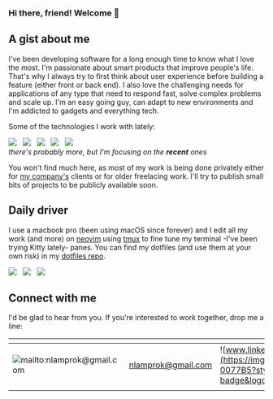 ### Hi there, friend! Welcome 👋

## A gist about me

I've been developing software for a long enough time to know what I love the most. I'm passionate about smart products that improve people's life. That's why I always try to first think about user experience before building a feature (either front or back end). I also love the challenging needs for applications of any type that need to respond fast, solve complex problems and scale up. I'm an easy going guy, can adapt to new environments and I'm addicted to gadgets and everything tech.

Some of the technologies I work with lately:

![](https://img.shields.io/badge/TypeScript-007ACC?style=for-the-badge&logo=typescript&logoColor=white) &nbsp; ![](https://img.shields.io/badge/next.js-000000?style=for-the-badge&logo=nextdotjs&logoColor=white) &nbsp; ![](https://img.shields.io/badge/React-20232A?style=for-the-badge&logo=react&logoColor=61DAFB) &nbsp; ![](https://img.shields.io/badge/React_Native-20232A?style=for-the-badge&logo=react&logoColor=61DAFB) &nbsp; ![](https://img.shields.io/badge/Laravel-FF2D20?style=for-the-badge&logo=laravel&logoColor=white) <br />
_there's probably more, but I'm focusing on the **recent** ones_

You won't find much here, as most of my work is being done privately either for [my company's](https://noeticblue.com) clients or for older freelacing work. I'll try to publish small bits of projects to be publicly available soon.

## Daily driver

I use a macbook pro (been using macOS since forever) and I edit all my work (and more) on [neovim](github.com/neovim/neovim) using [tmux](github.com/tmux/tmux) to fine tune my terminal -I've been trying Kitty lately- panes. You can find my dotfiles (and use them at your own risk) in my [dotfiles repo](github.com/nLamprok/dotfiles).

![](https://img.shields.io/badge/Apple-laptop-999999?style=for-the-badge&logo=apple&logoColor=white) &nbsp; ![](https://img.shields.io/badge/NeoVim-%2357A143.svg?&style=for-the-badge&logo=neovim&logoColor=white) &nbsp; ![](https://img.shields.io/badge/tmux-1BB91F?style=for-the-badge&logo=tmux&logoColor=white)

## Connect with me

I'd be glad to hear from you. If you're interested to work together, drop me a line:

| <!-- --> | <!-- --> | <!-- --> | <!-- --> | <!-- --> | <!-- --> |
| ------------- | ------------- | ------------- | ------------- | ------------- | ------------- |
| ![mailto:nlamprok@gmail.com](https://img.shields.io/badge/Gmail-D14836?style=for-the-badge&logo=gmail&logoColor=white) | [nlamprok@gmail.com](mailto:nlamprok@gmail.com) | ![www.linkedin.com/in/nlamprok](https://img.shields.io/badge/LinkedIn-0077B5?style=for-the-badge&logo=linkedin&logoColor=white) | [www.linkedin.com/in/nlamprok](https://www.linkedin.com/in/nlamprok) | ![twitter.com/nLamprok](https://img.shields.io/badge/Twitter-1DA1F2?style=for-the-badge&logo=twitter&logoColor=white) | [twitter.com/nLamprok](https://twitter.com/nLamprok) | 
| <!-- --> | <!-- --> | <!-- --> | <!-- --> | <!-- --> | <!-- --> |
